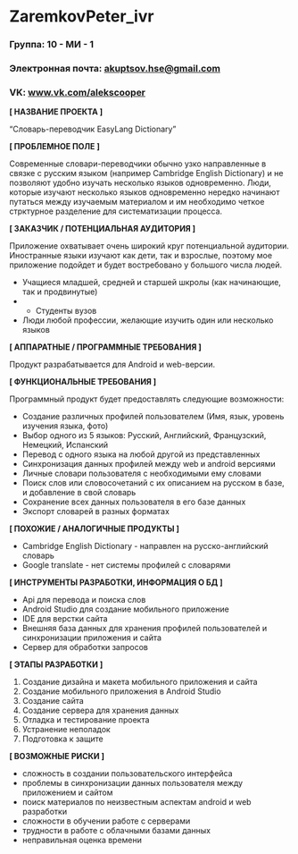 # ZaremkovPeter_ivr

### Группа: 10 - МИ - 1
### Электронная почта: akuptsov.hse@gmail.com
### VK: www.vk.com/alekscooper


**[ НАЗВАНИЕ ПРОЕКТА ]**

“Словарь-переводчик EasyLang Dictionary”

**[ ПРОБЛЕМНОЕ ПОЛЕ ]**

Современные словари-переводчики обычно узко направленные в связке с русским языком (например Cambridge English Dictionary) и не позволяют удобно изучать несколько языков одновременно. Люди, которые изучают несколько языков одновременно нередко начинают путаться между изучаемым материалом и им необходимо четкое стрктурное разделение для систематизации процесса.

**[ ЗАКАЗЧИК / ПОТЕНЦИАЛЬНАЯ АУДИТОРИЯ ]**

Приложение охватывает очень широкий круг потенциальной аудитории. Иностранные языки изучают как дети, так и взрослые, поэтому мое приложение подойдет и будет востребовано у большого числа людей.

* Учащиеся младшей, средней и старшей шкролы (как начинающие, так и продвинутые)
* * Студенты вузов
* Люди любой профессии, желающие изучить один или несколько языков

**[ АППАРАТНЫЕ / ПРОГРАММНЫЕ ТРЕБОВАНИЯ ]** 

Продукт разрабатывается для Android и web-версии.

**[ ФУНКЦИОНАЛЬНЫЕ ТРЕБОВАНИЯ ]**

Программный продукт будет предоставлять следующие возможности:
* Создание различных профилей пользователем (Имя, язык, уровень изучения языка, фото)
* Выбор одного из 5 языков: Русский, Английский, Французский, Немецкий, Испанский 
* Перевод с одного языка на любой другой из представленных
* Синхронизация данных профилей между web и android версиями
* Личные словари пользователя с необходимыми ему словами
* Поиск слов или словосочетаний с их описанием на русском в базе, и добавление в свой словарь 
* Сохранение всех данных пользователя в его базе данных
* Экспорт словарей в разных форматах

**[ ПОХОЖИЕ / АНАЛОГИЧНЫЕ ПРОДУКТЫ ]**

* Cambridge English Dictionary - направлен на русско-английский словарь
* Google translate - нет системы профилей с словарями

**[ ИНСТРУМЕНТЫ РАЗРАБОТКИ, ИНФОРМАЦИЯ О БД ]**

* Api для перевода и поиска слов
* Android Studio для создание мобильного приложение
* IDE для верстки сайта
* Внешняя база данных для хранения профилей пользователей и синхронизации приложения и сайта
* Сервер для обработки запросов

**[ ЭТАПЫ РАЗРАБОТКИ ]**

1. Создание дизайна и макета мобильного приложения и сайта
2. Создание мобильного приложения в Android Studio 
3. Создание сайта 
4. Создание сервера для хранения данных
5. Отладка и тестирование проекта
6. Устранение неполадок
7. Подготовка к защите

**[ ВОЗМОЖНЫЕ РИСКИ ]**

* сложность в создании пользовательского интерфейса 
* проблемы в синхронизации данных пользователя между приложением и сайтом
* поиск материалов по неизвестным аспектам android и web разработки
* сложности в обучении работе с серверами
* трудности в работе с облачными базами данных 
* неправильная оценка времени

